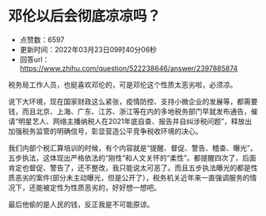 # 邓伦以后会彻底凉凉吗？
- 点赞数：6597
- 更新时间：2022年03月23日09时40分06秒
- 回答url：https://www.zhihu.com/question/522238646/answer/2397885874
<body>
 <p data-pid="gISqaLa_">税务局工作人员，也挺喜欢邓伦的，可是邓伦这个性质太恶劣啦，必须凉。</p>
 <p data-pid="tloCJm0T">说下大环境，现在国家财政这么紧张，疫情防控、支持小微企业的发展等，都需要钱，而且北京、上海、广东、江苏、浙江等在内的多地税务部门早就发布通告，催请“明星艺人、网络主播纳税人在2021年底自查、报告并自纠涉税问题”，释放出加强税务监管的明确信号，彰显营造公平竞争税收环境的决心。</p>
 <p data-pid="lrAdVDi7">我们内部个税汇算培训的时候，有个内容就是“提醒、督促、警告、稽查、曝光”，五步执法，这体现出严格依法的“刚性”和人文关怀的“柔性”。都提醒四次了，后面肯定也督促、警告了，还不整改，我只能说太可恶了。而且五步执法曝光的都是性质恶劣的案件(部分未主动曝光，但是公开了），税务机关近年来一直强调服务的情况下，还能被定性为性质恶劣的，好好想一想吧。</p>
 <p data-pid="in7eeraL">最后他偷的是人民的钱，反正我是不可能原谅。</p>
</body>